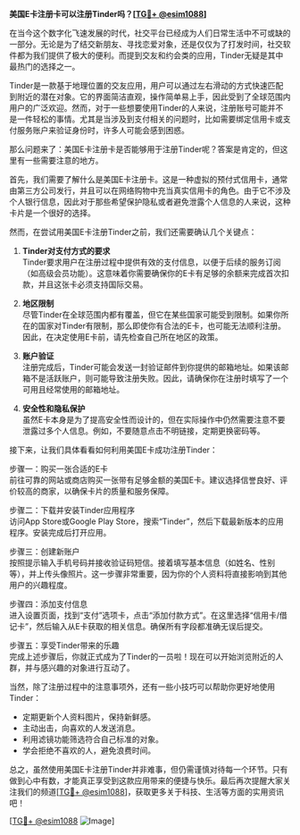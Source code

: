 **美国E卡注册卡可以注册Tinder吗？[[TG💪+ @esim1088](https://t.me/s/esim1088)]**

在当今这个数字化飞速发展的时代，社交平台已经成为人们日常生活中不可或缺的一部分。无论是为了结交新朋友、寻找恋爱对象，还是仅仅为了打发时间，社交软件都为我们提供了极大的便利。而提到交友和约会类的应用，Tinder无疑是其中最热门的选择之一。

Tinder是一款基于地理位置的交友应用，用户可以通过左右滑动的方式快速匹配到附近的潜在对象。它的界面简洁直观，操作简单易上手，因此受到了全球范围内用户的广泛欢迎。然而，对于一些想要使用Tinder的人来说，注册账号可能并不是一件轻松的事情。尤其是当涉及到支付相关的问题时，比如需要绑定信用卡或支付服务账户来验证身份时，许多人可能会感到困惑。

那么问题来了：美国E卡注册卡是否能够用于注册Tinder呢？答案是肯定的，但这里有一些需要注意的地方。

首先，我们需要了解什么是美国E卡注册卡。这是一种虚拟的预付式信用卡，通常由第三方公司发行，并且可以在网络购物中充当真实信用卡的角色。由于它不涉及个人银行信息，因此对于那些希望保护隐私或者避免泄露个人信息的人来说，这种卡片是一个很好的选择。

然而，在尝试用美国E卡注册Tinder之前，我们还需要确认几个关键点：

1. **Tinder对支付方式的要求**  
   Tinder要求用户在注册过程中提供有效的支付信息，以便于后续的服务订阅（如高级会员功能）。这意味着你需要确保你的E卡有足够的余额来完成首次扣款，并且这张卡必须支持国际交易。

2. **地区限制**  
   尽管Tinder在全球范围内都有覆盖，但它在某些国家可能受到限制。如果你所在的国家对Tinder有限制，那么即使你有合法的E卡，也可能无法顺利注册。因此，在决定使用E卡前，请先检查自己所在地区的政策。

3. **账户验证**  
   注册完成后，Tinder可能会发送一封验证邮件到你提供的邮箱地址。如果该邮箱不是活跃账户，则可能导致注册失败。因此，请确保你在注册时填写了一个可用且经常使用的邮箱地址。

4. **安全性和隐私保护**  
   虽然E卡本身是为了提高安全性而设计的，但在实际操作中仍然需要注意不要泄露过多个人信息。例如，不要随意点击不明链接，定期更换密码等。

接下来，让我们具体看看如何利用美国E卡成功注册Tinder：

步骤一：购买一张合适的E卡  
前往可靠的网站或商店购买一张带有足够金额的美国E卡。建议选择信誉良好、评价较高的商家，以确保卡片的质量和服务保障。

步骤二：下载并安装Tinder应用程序  
访问App Store或Google Play Store，搜索“Tinder”，然后下载最新版本的应用程序。安装完成后打开应用。

步骤三：创建新账户  
按照提示输入手机号码并接收验证码短信。接着填写基本信息（如姓名、性别等），并上传头像照片。这一步骤非常重要，因为你的个人资料将直接影响到其他用户的兴趣程度。

步骤四：添加支付信息  
进入设置页面，找到“支付”选项卡，点击“添加付款方式”。在这里选择“信用卡/借记卡”，然后输入从E卡获取的相关信息。确保所有字段都准确无误后提交。

步骤五：享受Tinder带来的乐趣  
完成上述步骤后，你就正式成为了Tinder的一员啦！现在可以开始浏览附近的人群，并与感兴趣的对象进行互动了。

当然，除了注册过程中的注意事项外，还有一些小技巧可以帮助你更好地使用Tinder：

- 定期更新个人资料图片，保持新鲜感。
- 主动出击，向喜欢的人发送消息。
- 利用滤镜功能筛选符合自己标准的对象。
- 学会拒绝不喜欢的人，避免浪费时间。

总之，虽然使用美国E卡注册Tinder并非难事，但仍需谨慎对待每一个环节。只有做到心中有数，才能真正享受到这款应用带来的便捷与快乐。最后再次提醒大家关注我们的频道[[TG💪+ @esim1088](https://t.me/s/esim1088)]，获取更多关于科技、生活等方面的实用资讯吧！

[[TG💪+ @esim1088](https://t.me/s/esim1088) ![Image](https://i.postimg.cc/4NQfJmqS/Snipaste-2025-05-13-00-14-12.png)]
